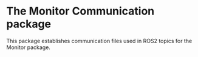 # The Monitor Communication package

This package establishes communication files used in ROS2 topics for the Monitor package.
